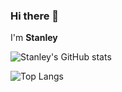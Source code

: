 ### Hi there 👋


I'm **Stanley** 

![Stanley's GitHub stats](https://github-readme-stats.vercel.app/api?username=Stanely254)<!--(https://github.com/Sta/github-readme-stats) -->
<!--[Github Stats](https://github-readme-stats.vercel.app/api?username=Stanely254&count_private=true&show_icons=true&theme=dark&border_radius=50) -->

![Top Langs](https://github-readme-stats.vercel.app/api/top-langs/?username=Stanely254&show_icons=true&theme=dark&border_radius=10) <!--(https://github.com/Stanely254/github-readme-stats) -->
 
<!-- [![Stanley's wakatime stats](https://github-readme-stats.vercel.app/api/wakatime?username=StarNorh&count_private=true&show_icons=true&theme=light&border_radius=35)](https://github.com/Stanely254/github-readme-stats)

[![willianrod's wakatime stats](https://github-readme-stats.vercel.app/api/wakatime?username=StarNorh)](https://github.com/Stanely254/github-readme-stats)



[![Top Langs](https://github-readme-stats.vercel.app/api/top-langs/?username=Stanely254&count_private=true&show_icons=true&theme=dark&border_radius=50)](https://github.com/Stanely254/github-readme-stats) -->
<!--is a ✨ _special_ ✨ repository because its `README.md` (this file) appears on your GitHub profile.

Here are some ideas to get you started:

- 🔭 I’m currently working on ...
- 🌱 I’m currently learning ...
- 👯 I’m looking to collaborate on ...
- 🤔 I’m looking for help with ...
- 💬 Ask me about ...
- 📫 How to reach me: ...
- 😄 Pronouns: ...
- ⚡ Fun fact: ...
-->
